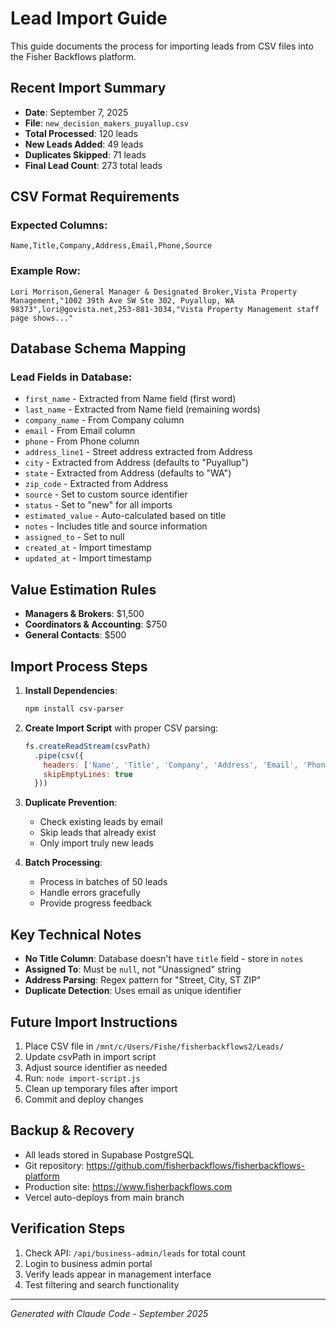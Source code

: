 # Lead Import Guide

This guide documents the process for importing leads from CSV files into the Fisher Backflows platform.

## Recent Import Summary
- **Date**: September 7, 2025
- **File**: `new_decision_makers_puyallup.csv` 
- **Total Processed**: 120 leads
- **New Leads Added**: 49 leads
- **Duplicates Skipped**: 71 leads
- **Final Lead Count**: 273 total leads

## CSV Format Requirements

### Expected Columns:
```
Name,Title,Company,Address,Email,Phone,Source
```

### Example Row:
```
Lori Morrison,General Manager & Designated Broker,Vista Property Management,"1002 39th Ave SW Ste 302, Puyallup, WA 98373",lori@govista.net,253-881-3034,"Vista Property Management staff page shows..."
```

## Database Schema Mapping

### Lead Fields in Database:
- `first_name` - Extracted from Name field (first word)
- `last_name` - Extracted from Name field (remaining words)
- `company_name` - From Company column
- `email` - From Email column
- `phone` - From Phone column
- `address_line1` - Street address extracted from Address
- `city` - Extracted from Address (defaults to "Puyallup")
- `state` - Extracted from Address (defaults to "WA")
- `zip_code` - Extracted from Address
- `source` - Set to custom source identifier
- `status` - Set to "new" for all imports
- `estimated_value` - Auto-calculated based on title
- `notes` - Includes title and source information
- `assigned_to` - Set to null
- `created_at` - Import timestamp
- `updated_at` - Import timestamp

## Value Estimation Rules
- **Managers & Brokers**: $1,500
- **Coordinators & Accounting**: $750  
- **General Contacts**: $500

## Import Process Steps

1. **Install Dependencies**:
   ```bash
   npm install csv-parser
   ```

2. **Create Import Script** with proper CSV parsing:
   ```javascript
   fs.createReadStream(csvPath)
     .pipe(csv({
       headers: ['Name', 'Title', 'Company', 'Address', 'Email', 'Phone', 'Source'],
       skipEmptyLines: true
     }))
   ```

3. **Duplicate Prevention**:
   - Check existing leads by email
   - Skip leads that already exist
   - Only import truly new leads

4. **Batch Processing**:
   - Process in batches of 50 leads
   - Handle errors gracefully
   - Provide progress feedback

## Key Technical Notes

- **No Title Column**: Database doesn't have `title` field - store in `notes`
- **Assigned To**: Must be `null`, not "Unassigned" string
- **Address Parsing**: Regex pattern for "Street, City, ST ZIP"
- **Duplicate Detection**: Uses email as unique identifier

## Future Import Instructions

1. Place CSV file in `/mnt/c/Users/Fishe/fisherbackflows2/Leads/`
2. Update csvPath in import script
3. Adjust source identifier as needed
4. Run: `node import-script.js`
5. Clean up temporary files after import
6. Commit and deploy changes

## Backup & Recovery
- All leads stored in Supabase PostgreSQL
- Git repository: https://github.com/fisherbackflows/fisherbackflows-platform
- Production site: https://www.fisherbackflows.com
- Vercel auto-deploys from main branch

## Verification Steps
1. Check API: `/api/business-admin/leads` for total count
2. Login to business admin portal
3. Verify leads appear in management interface
4. Test filtering and search functionality

---
*Generated with Claude Code - September 2025*